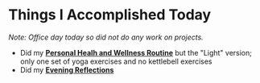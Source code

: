 # Things I Accomplished Today

_Note: Office day today so did not do any work on projects._

- Did my **[Personal Healh and Wellness Routine](../../routines/2024/personal-health-and-wellness-routine/personal-health-and-wellness-routine-2024-week-6)** but the "Light" version; only one set of yoga exercises and no kettlebell exercises
- Did my **[Evening Reflections](../../routines/evening-reflections.md)**

